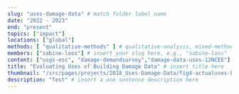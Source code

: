 ```yaml
---
slug: "uses-damage-data" # match folder label name
date: "2022 - 2023"
end: "present"
topics: ["impact"]
locations: ["global"]
methods: [ "qualitative-methods" ] # qualitative-analysis, mixed-methods
members: ["sabine-loos"] # insert your slug here, e.g., "sabine-loos"
content: ["usgs-esc", "damage-demandsurvey","damage-data-uses-12NCEE"]
title: "Evaluating Uses of Building Damage Data" # insert title here
thumbnail: "/src/pages/projects/2018_Uses-Damage-Data/fig4-actualuses-horizontal-v2.png"
description: "Test" # insert a one sentence description here
---
```


